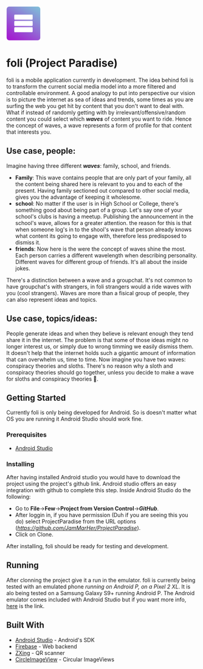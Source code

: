 <img src="app/src/main/res/drawable-v24/idaelogo6_fullsmall.png" width="90" height="90" />

# foli (Project Paradise)

foli is a mobile application currently in development. The idea behind foli is to transform the current social media model into a more filtered and controllable environment.
A good analogy to put into perspective our vision is to picture the internet as sea of ideas and trends, some times as you are surfing the web you get hit by content that you don't want to deal with.
What if instead of randomly getting with by irrelevant/offensive/random content you could select which **_waves_** of content you want to ride. Hence the concept of waves, a wave represents a form of profile for 
that content that interests you.

## Use case, people:
Imagine having three different **_waves_**: family, school, and friends.
- **Family**: This wave contains people that are only part of your family, all the content being shared here is relevant to you and to each of the present. Having family sectioned out compared to other social 
media, gives you the advantage of keeping it wholesome. 
- **school**: No matter if the user is in High School or College, there's something good about being part of a group. Let's say one of your school's clubs is having a meetup. Publishing the announcement in the school's
wave, allows for a greater attention. the reason for this is that when someone log's in to the shool's wave that person already knows what content its going to engage with, therefore less predisposed to dismiss it. 
- **friends**: Now here is the were the concept of waves shine the most. Each person carries a different wavelength when describing personality. Different waves for different group of friends. It's all about the inside jokes.

There's a distinction between a wave and a groupchat. It's not common to have groupchat's with strangers, in foli strangers would a ride waves with you (cool strangers).
Waves are more than a fisical group of people, they can also represent ideas and topics.

## Use case, topics/ideas:
People generate ideas and when they believe is relevant enough they tend share it in the internet. The problem is that some of those ideas might no longer interest us, or simply due to wrong timming we easily dismiss them. It doesn't help that the internet holds such a gigantic amount of information that can overwhelm us, time to time. Now imagine you have two waves: conspiracy theories and sloths.
There's no reason why a sloth and conspiracy theories should go together, unless you decide to make a wave for sloths and conspiracy theories :poop:.


## Getting Started
Currently foli is only being developed for Android. So is doesn't matter what OS you are running it Android Studio should work fine.

### Prerequisites
- [Android Studio](https://developer.android.com/studio/)


### Installing
After having installed Android studio you would have to download the project using the project's github link. Android studio offers an easy integration with github to complete this step.
Inside Android Studio do the following:
- Go to **File**->**Few**->**Project from Version Control**->**_GitHub_**.
- After loggin in, if you have permission (Duh if you are seeing this you do) select ProjectParadise from the URL options (_https://github.com/JamMarHer/ProjectParadise_).
- Click on Clone.

After installing, foli should be ready for testing and development.

## Running

After clonning the project give it a run in the emulator. foli is currently being tested with an emulated phone _running on Android P, on a Pixel 2 XL_.
It is alo being tested on a Samsung Galaxy S9+ running Android P.
The Android emulator comes included with Android Studio but if you want more info, [here](https://developer.android.com/studio/run/emulator) is the link.


## Built With

* [Android Studio](https://developer.android.com/studio/) - Android's SDK
* [Firebase](https://maven.apache.org/) - Web backend
* [ZXing](https://github.com/zxing/zxing) - QR scanner
* [CircleImageView](https://github.com/hdodenhof/CircleImageView) - Circular ImageViews




